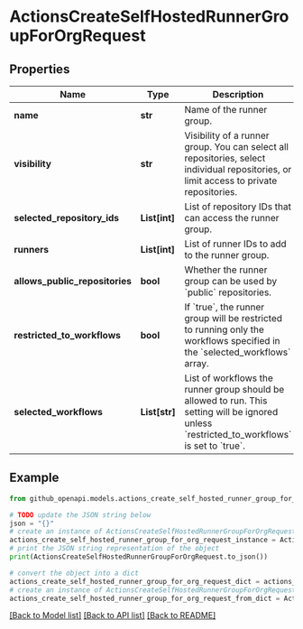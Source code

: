# ActionsCreateSelfHostedRunnerGroupForOrgRequest


## Properties

Name | Type | Description | Notes
------------ | ------------- | ------------- | -------------
**name** | **str** | Name of the runner group. | 
**visibility** | **str** | Visibility of a runner group. You can select all repositories, select individual repositories, or limit access to private repositories. | [optional] [default to 'all']
**selected_repository_ids** | **List[int]** | List of repository IDs that can access the runner group. | [optional] 
**runners** | **List[int]** | List of runner IDs to add to the runner group. | [optional] 
**allows_public_repositories** | **bool** | Whether the runner group can be used by &#x60;public&#x60; repositories. | [optional] [default to False]
**restricted_to_workflows** | **bool** | If &#x60;true&#x60;, the runner group will be restricted to running only the workflows specified in the &#x60;selected_workflows&#x60; array. | [optional] [default to False]
**selected_workflows** | **List[str]** | List of workflows the runner group should be allowed to run. This setting will be ignored unless &#x60;restricted_to_workflows&#x60; is set to &#x60;true&#x60;. | [optional] 

## Example

```python
from github_openapi.models.actions_create_self_hosted_runner_group_for_org_request import ActionsCreateSelfHostedRunnerGroupForOrgRequest

# TODO update the JSON string below
json = "{}"
# create an instance of ActionsCreateSelfHostedRunnerGroupForOrgRequest from a JSON string
actions_create_self_hosted_runner_group_for_org_request_instance = ActionsCreateSelfHostedRunnerGroupForOrgRequest.from_json(json)
# print the JSON string representation of the object
print(ActionsCreateSelfHostedRunnerGroupForOrgRequest.to_json())

# convert the object into a dict
actions_create_self_hosted_runner_group_for_org_request_dict = actions_create_self_hosted_runner_group_for_org_request_instance.to_dict()
# create an instance of ActionsCreateSelfHostedRunnerGroupForOrgRequest from a dict
actions_create_self_hosted_runner_group_for_org_request_from_dict = ActionsCreateSelfHostedRunnerGroupForOrgRequest.from_dict(actions_create_self_hosted_runner_group_for_org_request_dict)
```
[[Back to Model list]](../README.md#documentation-for-models) [[Back to API list]](../README.md#documentation-for-api-endpoints) [[Back to README]](../README.md)


